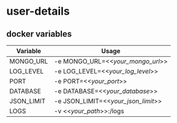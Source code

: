 
# user-details

## docker variables

| Variable | Usage |
| -------- | ----- |
| MONGO_URL | -e MONGO_URL=<<_your_mongo_url_>> |
| LOG_LEVEL | -e LOG_LEVEL=<<_your_log_level_>> |
| PORT | -e PORT=<<_your_port_>> |
| DATABASE | -e DATABASE=<<_your_database_>> |
| JSON_LIMIT | -e JSON_LIMIT=<<_your_json_limit_>> |
| LOGS | -v <<_your_path_>>:/logs |
    